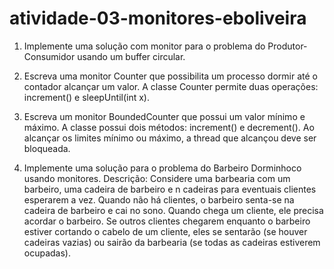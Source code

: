 # atividade-03-monitores-eboliveira

1. Implemente uma solução com monitor para o problema do Produtor-Consumidor usando um buffer circular.

2. Escreva uma monitor Counter que possibilita um processo dormir até o contador alcançar um valor. A classe Counter permite duas operações: increment() e sleepUntil(int x).

3. Escreva um monitor BoundedCounter que possui um valor mı́nimo e máximo. A classe possui dois métodos: increment() e decrement(). Ao alcançar os limites mı́nimo ou máximo, a thread que alcançou deve ser bloqueada.

4. Implemente uma solução para o problema do Barbeiro Dorminhoco usando monitores. Descrição: Considere uma barbearia com um barbeiro, uma cadeira de barbeiro e n cadeiras para eventuais clientes esperarem a vez. Quando não há clientes, o barbeiro senta-se na cadeira de barbeiro e cai no sono. Quando chega um cliente, ele precisa acordar o barbeiro. Se outros clientes chegarem enquanto o barbeiro estiver cortando o cabelo de um cliente, eles se sentarão (se houver cadeiras vazias) ou sairão da barbearia (se todas as cadeiras estiverem ocupadas).
